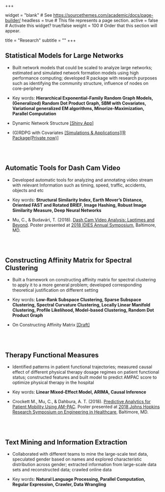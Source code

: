 +++

widget = "blank"  # See https://sourcethemes.com/academic/docs/page-builder/
headless = true  # This file represents a page section.
active = false  # Activate this widget? true/false
weight = 100  # Order that this section will appear.

title = "Research"
subtitle = ""
+++

## **Statistical Models for Large Networks**

- Built network models that could be scaled to analyze large networks; estimated and simulated network formation models using high performance computing; developed R package with research purposes such as identifying the community structure, influence of nodes on core-periphery

- Key words: **Hierarchical Exponential-Family Random Graph Models, (Generalized) Random Dot Product Graph, SBM with Covariates, Variational generalized EM algorithms, Minorize-Maximization, Parallel Computation**

- Dynamic Network Structure [[Shiny App]](https://cong.shinyapps.io/ChinaNetwork/)

- (G)RDPG with Covariates [[Simulations & Applications]](https://congm.github.io/research/Simulation_GRDPGwithCovariates_UpToDate.pdf)[[R Package(Private now)]](https://github.com/CongM/GRDPG)


<br/>
<br/>

## **Automatic Tools for Dash Cam Video**

- Developed automatic tools for analyzing and annotating video stream with relevant Information such as timing, speed, traffic, accidents, objects and etc

- Key words: **Structural Similarity Index, Earth Mover’s Distance, Oriented FAST and Rotated BRIEF, Image Hashing, Robust Image Similarity Measure, Deep Neural Networks**

- Mu, C., & Budavári, T. (2018). [Dash Cam Video Analysis: Laptimes and Beyond](https://congm.github.io/research/Dash%20Cam%20Video%20Analysis%20-%20Laptimes%20and%20Beyond.pdf). Poster presented at [2018 IDIES Annual Symposium](http://idies.jhu.edu/presentation/dash-cam-video-analysis-laptimes-and-beyond/), Baltimore, MD.


<br/>
<br/>


## **Constructing Affinity Matrix for Spectral Clustering**

- Built a framework on constructing affinity matrix for spectral clustering to apply it to a more general problem; developed corresponding theoretical justification on different setting

- Key words: **Low-Rank Subspace Clustering, Sparse Subspace Clustering, Spectral Curvature Clustering, Locally Linear Manifold Clustering, Profile Likelihood, Model-based Clustering, Random Dot Product Graph**

- On Constructing Affinity Matrix [[Draft]](https://congm.github.io/research/draft.pdf)


<br/>
<br/>


## **Therapy Functional Measures**

- Identified patterns in patient functional trajectories; measured causal effect of different physical therapy dosage regimes on patient functional status; constructed features and built model to predict AMPAC score to optimize physical therapy in the hospital

- Key words: **Linear Mixed-Effect Model, ARIMA, Causal Inference**

- Crockett M., Mu, C., & Dahbura, A. T. (2018). [Predictive Analytics for Patient Mobility Using AM-PAC](https://congm.github.io/research/Predictive%20Analytics%20for%20Patient%20Mobility%20Using%20AM-PAC.pdf). Poster presented at [2018 Johns Hopkins Research Symposium on Engineering in Healthcare](https://malonecenter.jhu.edu/meetup/18symposium/), Baltimore, MD. 


<br/>
<br/>


## **Text Mining and Information Extraction**

- Collaborated with different teams to mine the large-scale text data, speculated gender based on names and explored characteristic distribution across gender; extracted information from large-scale data sets and reconstructed data; crawled online data

- Key words: **Natural Language Processing, Parallel Computation, Regular Expression, Crawler, Data Wrangling**

















